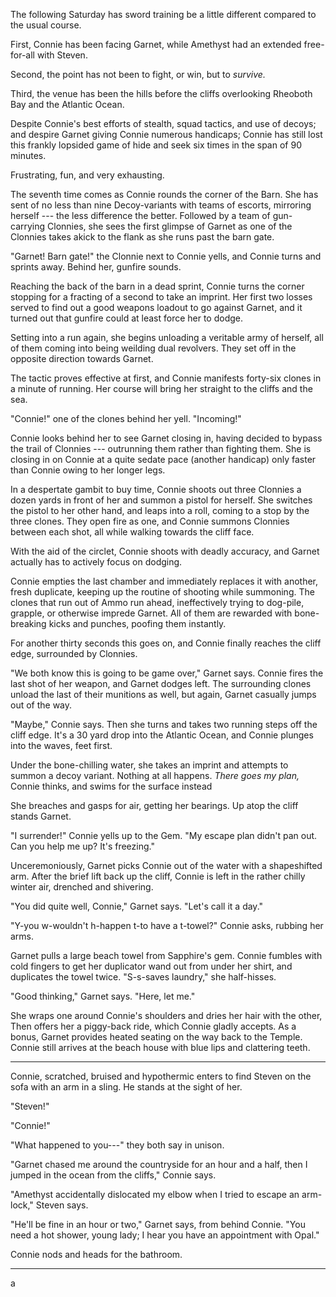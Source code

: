 The following Saturday has sword training be a little different compared
to the usual course.

First, Connie has been facing Garnet, while Amethyst had an extended free-for-all with Steven.

Second, the point has not been to fight, or win, but to *survive.*

Third, the venue has been the hills before the cliffs overlooking Rheoboth Bay and the Atlantic Ocean.

Despite Connie's best efforts of stealth, squad tactics, and use of decoys; and
despire Garnet giving Connie numerous handicaps; Connie has still lost this frankly lopsided game
of hide and seek six times in the span of 90 minutes.

Frustrating, fun, and very exhausting.

The seventh time comes as Connie rounds the corner of the Barn. She has sent of no less than nine
Decoy-variants with teams of escorts, mirroring herself --- the less difference the better. Followed
by a team of gun-carrying Clonnies, she sees the first glimpse of Garnet as one of the
Clonnies takes akick to the flank as she runs past the barn gate.

"Garnet! Barn gate!" the Clonnie next to Connie yells, and Connie turns and sprints away. Behind her,
gunfire sounds.

Reaching the back of the barn in a dead sprint, Connie turns the corner stopping for a fracting of a second
to take an imprint.  Her first two losses served to find out a good weapons
loadout to go against Garnet, and it turned out that gunfire could at least force her to dodge.

Setting into a run again, she begins unloading a veritable army of herself, all of them coming
into being weilding dual revolvers. They set off in the opposite direction towards Garnet.

The tactic proves effective at first, and Connie manifests forty-six clones in a
minute of running. Her course will bring her straight to the cliffs and the sea.

"Connie!" one of the clones behind her yell. "Incoming!"

Connie looks behind her to see Garnet closing in, having decided to bypass the trail of Clonnies ---
outrunning them rather than fighting them. She is closing in on Connie at a quite sedate pace (another
handicap) only faster than Connie owing to her longer legs.

In a despertate gambit to buy time, Connie shoots out three Clonnies a dozen yards in front of her and
summon a pistol for herself. She switches the pistol to her other hand, and leaps into a roll, coming to
a stop by the three clones. They open fire as one, and Connie summons Clonnies between each shot, all 
while walking towards the cliff face.

With the aid of the circlet, Connie shoots with deadly accuracy, and Garnet actually has to actively focus on
dodging.

Connie empties the last chamber and immediately replaces it with another, fresh duplicate, keeping up the
routine of shooting while summoning. The clones that run out of Ammo run ahead, ineffectively trying to dog-pile,
grapple, or otherwise imprede Garnet. All of them are rewarded with bone-breaking kicks and punches, poofing
them instantly.

For another thirty seconds this goes on, and Connie finally reaches the cliff edge, surrounded by Clonnies.

"We both know this is going to be game over," Garnet says. Connie fires the last shot of
her weapon, and Garnet dodges left. The surrounding clones unload the last of their munitions as well,
but again, Garnet casually jumps out of the way.

"Maybe," Connie says. Then she turns and takes two running steps off the cliff edge. It's a 30 yard drop
into the Atlantic Ocean, and Connie plunges into the waves, feet first.

Under the bone-chilling water, she takes an imprint and attempts to summon a decoy variant. Nothing at all happens.
*There goes my plan,* Connie thinks, and swims for the surface instead

She breaches and gasps for air, getting her bearings. Up atop the cliff stands Garnet.

"I surrender!" Connie yells up to the Gem. "My escape plan didn't pan out. Can you help me up? It's freezing."

Unceremoniously, Garnet picks Connie out of the water with a shapeshifted arm. After the brief lift
back up the cliff, Connie is left in the rather chilly winter air, drenched and shivering.

"You did quite well, Connie," Garnet says. "Let's call it a day."

"Y-you w-wouldn't h-happen t-to have a t-towel?" Connie asks, rubbing her arms.

Garnet pulls a large beach towel from Sapphire's gem. Connie fumbles with cold fingers
to get her duplicator wand out from under her shirt, and duplicates the towel twice.
"S-s-saves laundry," she half-hisses.

"Good thinking," Garnet says. "Here, let me."

She wraps one around Connie's shoulders and dries her hair with the other,
Then offers her a piggy-back ride, which Connie gladly accepts.
As a bonus, Garnet provides heated seating on the way back to the Temple. Connie still
arrives at the beach house with blue lips and clattering teeth.

----

Connie, scratched, bruised and hypothermic enters to find Steven on the sofa with an arm
in a sling. He stands at the sight of her.

"Steven!"

"Connie!"

"What happened to you---" they both say in unison.

"Garnet chased me around the countryside for an hour and a half, then I jumped in the ocean from the cliffs," Connie says.

"Amethyst accidentally dislocated my elbow when I tried to escape an arm-lock," Steven says.

"He'll be fine in an hour or two," Garnet says, from behind Connie. "You need a hot shower, young lady;
I hear you have an appointment with Opal."

Connie nods and heads for the bathroom.

----

a

